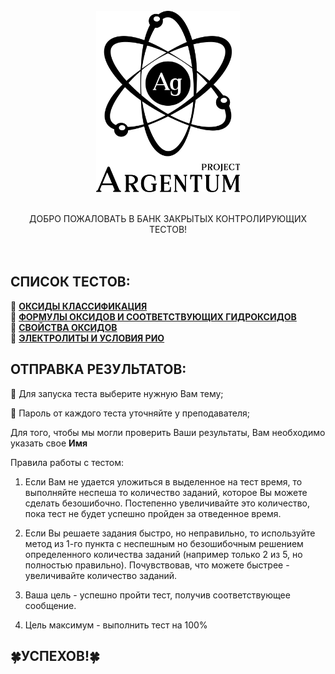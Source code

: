 <!-- PROJECT LOGO -->
<br />
<div align="center">
    <img src="images/Logo.png" alt="Logo" width="230" height="290">
    <br />
    <br />
  <p align="center">
      
ДОБРО ПОЖАЛОВАТЬ В БАНК ЗАКРЫТЫХ КОНТРОЛИРУЮЩИХ ТЕСТОВ!
    <br />
    <br />
    <br />
  </p>
</div>

## СПИСОК ТЕСТОВ:
🔶 **[ОКСИДЫ КЛАССИФИКАЦИЯ](https://argentumpj.github.io/5MOxide/)**  
🔶 **[ФОРМУЛЫ ОКСИДОВ И СООТВЕТСТВУЮЩИХ ГИДРОКСИДОВ](https://argentumpj.github.io/5MHydroxide/)**  
🔶 **[СВОЙСТВА ОКСИДОВ](https://argentumpj.github.io/5MSalt/)**  
🔶 **[ЭЛЕКТРОЛИТЫ И УСЛОВИЯ РИО](https://argentumpj.github.io/5MElectrolyte/)**

## ОТПРАВКА РЕЗУЛЬТАТОВ:

🧠 Для запуска теста выберите нужную Вам тему;  
  
📝 Пароль от каждого теста уточняйте у преподавателя;
  
Для того, чтобы мы могли проверить Ваши результаты, Вам необходимо указать свое **Имя**
  
Правила работы с тестом:
  
  1) Если Вам не удается уложиться в выделенное на тест время, то выполняйте неспеша то количество заданий, которое Вы можете сделать безошибочно. Постепенно увеличивайте это количество, пока тест не будет успешно пройден за отведенное время.
  
  2) Если Вы решаете задания быстро, но неправильно, то используйте метод из 1-го пункта с неспешным но безошибочным решением определенного количества заданий (например только 2 из 5, но полностью правильно). Почувствовав, что можете быстрее - увеличивайте количество заданий.
  
  3) Ваша цель - успешно пройти тест, получив соответствующее сообщение.
  
  4) Цель максимум - выполнить тест на 100%
  
## 🍀УСПЕХОВ!🍀
